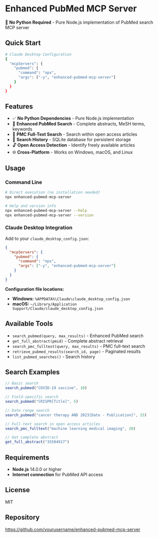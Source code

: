 # Enhanced PubMed MCP Server

🔬 **No Python Required** - Pure Node.js implementation of PubMed search MCP server

## Quick Start

```bash
# Claude Desktop Configuration
{
  "mcpServers": {
    "pubmed": {
      "command": "npx",
      "args": ["-y", "enhanced-pubmed-mcp-server"]
    }
  }
}
```

## Features

- ✅ **No Python Dependencies** - Pure Node.js implementation
- 🔬 **Enhanced PubMed Search** - Complete abstracts, MeSH terms, keywords
- 📖 **PMC Full-Text Search** - Search within open access articles
- 💾 **Search History** - SQLite database for persistent storage
- 🔓 **Open Access Detection** - Identify freely available articles
- 🌐 **Cross-Platform** - Works on Windows, macOS, and Linux

## Usage

### Command Line
```bash
# Direct execution (no installation needed)
npx enhanced-pubmed-mcp-server

# Help and version info
npx enhanced-pubmed-mcp-server --help
npx enhanced-pubmed-mcp-server --version
```

### Claude Desktop Integration

Add to your `claude_desktop_config.json`:

```json
{
  "mcpServers": {
    "pubmed": {
      "command": "npx",
      "args": ["-y", "enhanced-pubmed-mcp-server"]
    }
  }
}
```

**Configuration file locations:**
- **Windows:** `%APPDATA%\Claude\claude_desktop_config.json`
- **macOS:** `~/Library/Application Support/Claude/claude_desktop_config.json`

## Available Tools

- `search_pubmed(query, max_results)` - Enhanced PubMed search
- `get_full_abstract(pmid)` - Complete abstract retrieval
- `search_pmc_fulltext(query, max_results)` - PMC full-text search
- `retrieve_pubmed_results(search_id, page)` - Paginated results
- `list_pubmed_searches()` - Search history

## Search Examples

```javascript
// Basic search
search_pubmed("COVID-19 vaccine", 10)

// Field-specific search
search_pubmed("CRISPR[Title]", 5)

// Date range search
search_pubmed("cancer therapy AND 2023[Date - Publication]", 15)

// Full-text search in open access articles
search_pmc_fulltext("machine learning medical imaging", 20)

// Get complete abstract
get_full_abstract("35504917")
```

## Requirements

- **Node.js** 14.0.0 or higher
- **Internet connection** for PubMed API access

## License

MIT

## Repository

https://github.com/yourusername/enhanced-pubmed-mcp-server
